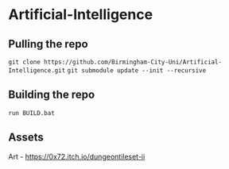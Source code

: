# Artificial-Intelligence

## Pulling the repo 
`git clone https://github.com/Birmingham-City-Uni/Artificial-Intelligence.git`
`git submodule update --init --recursive`

## Building the repo
`run BUILD.bat`  

## Assets 
Art - https://0x72.itch.io/dungeontileset-ii

